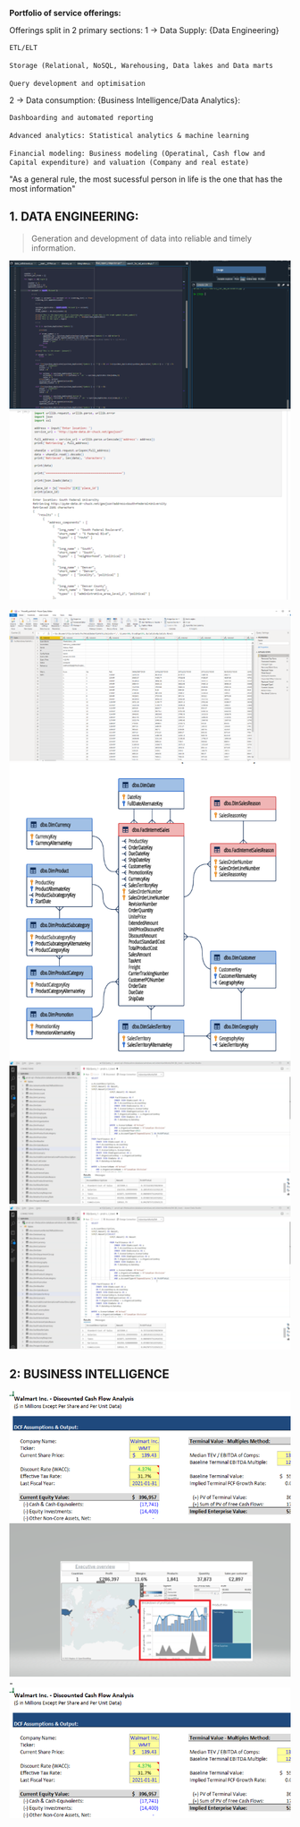 
**Portfolio of service offerings:**

Offerings split in 2 primary sections: 
1 -> Data Supply: {Data Engineering}

    ETL/ELT 
    
    Storage (Relational, NoSQL, Warehousing, Data lakes and Data marts
    
    Query development and optimisation
    
2 -> Data consumption: {Business Intelligence/Data Analytics}:

    Dashboarding and automated reporting
    
    Advanced analytics: Statistical analytics & machine learning 
    
    Financial modeling: Business modeling (Operatinal, Cash flow and Capital expenditure) and valuation (Company and real estate)

"As a general rule, the most sucessful person in life is the one that has the most information"

## 1. DATA ENGINEERING: 
>Generation and development of data into reliable and timely information.

![](/images/Spyder.png)
![](/images/Python_i.PNG) 

![](/images/PowerQuery_i.PNG)
![](/images/ERD_i.PNG)
![](/images/SQL_i.PNG)
![](/images/SQL_i.PNG)
        
## 2: BUSINESS INTELLIGENCE

![](/images/Capture.PNG)      
![](/images/screenshot.png) - 
![](/images/Capture.PNG)
